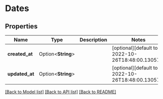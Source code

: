 # Dates

## Properties

Name | Type | Description | Notes
------------ | ------------- | ------------- | -------------
**created_at** | Option<**String**> |  | [optional][default to 2022-10-26T18:48:00.130571]
**updated_at** | Option<**String**> |  | [optional][default to 2022-10-26T18:48:00.130571]

[[Back to Model list]](../README.md#documentation-for-models) [[Back to API list]](../README.md#documentation-for-api-endpoints) [[Back to README]](../README.md)



